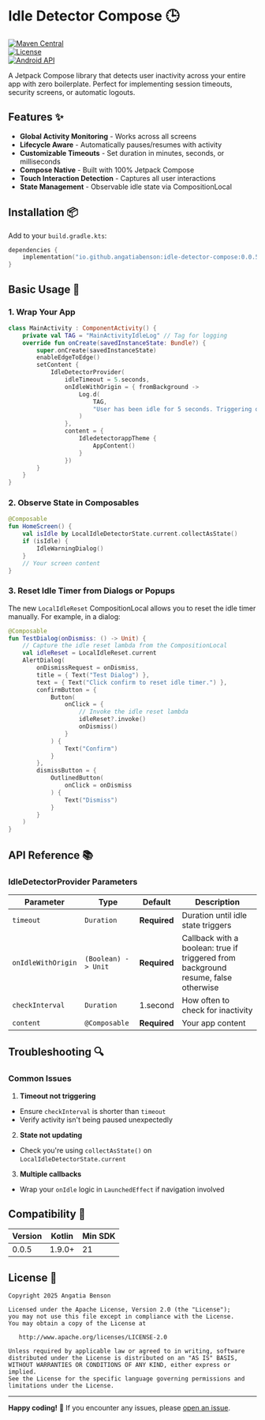 # Idle Detector Compose 🕒

[![Maven Central](https://img.shields.io/maven-central/v/io.github.angatiabenson/idle-detector-compose)](https://search.maven.org/artifact/io.github.angatiabenson/idle-detector-compose)  
[![License](https://img.shields.io/badge/License-Apache%202.0-blue.svg)](https://opensource.org/licenses/Apache-2.0)  
[![Android API](https://img.shields.io/badge/API-21%2B-brightgreen.svg)](https://android-arsenal.com/api?level=21)

A Jetpack Compose library that detects user inactivity across your entire app with zero boilerplate.
Perfect for implementing session timeouts, security screens, or automatic logouts.

## Features ✨

- **Global Activity Monitoring** - Works across all screens
- **Lifecycle Aware** - Automatically pauses/resumes with activity
- **Customizable Timeouts** - Set duration in minutes, seconds, or milliseconds
- **Compose Native** - Built with 100% Jetpack Compose
- **Touch Interaction Detection** - Captures all user interactions
- **State Management** - Observable idle state via CompositionLocal

## Installation 📦

Add to your `build.gradle.kts`:

```kotlin  
dependencies {
    implementation("io.github.angatiabenson:idle-detector-compose:0.0.5")
}  
```  

## Basic Usage 🚀

### 1. Wrap Your App

```kotlin  
class MainActivity : ComponentActivity() {
    private val TAG = "MainActivityIdleLog" // Tag for logging
    override fun onCreate(savedInstanceState: Bundle?) {
        super.onCreate(savedInstanceState)
        enableEdgeToEdge()
        setContent {
            IdleDetectorProvider(
                idleTimeout = 5.seconds,
                onIdleWithOrigin = { fromBackground ->
                    Log.d(
                        TAG,
                        "User has been idle for 5 seconds. Triggering onIdle action from background - $fromBackground."
                    )
                },
                content = {
                    IdledetectorappTheme {
                        AppContent()
                    }
                })
        }
    }
}
```  

### 2. Observe State in Composables

```kotlin  
@Composable
fun HomeScreen() {
    val isIdle by LocalIdleDetectorState.current.collectAsState()
    if (isIdle) {
        IdleWarningDialog()
    }
    // Your screen content 
}  
```  

### 3. Reset Idle Timer from Dialogs or Popups

The new `LocalIdleReset` CompositionLocal allows you to reset the idle timer manually. For example,
in a dialog:

```kotlin
@Composable
fun TestDialog(onDismiss: () -> Unit) {
    // Capture the idle reset lambda from the CompositionLocal
    val idleReset = LocalIdleReset.current
    AlertDialog(
        onDismissRequest = onDismiss,
        title = { Text("Test Dialog") },
        text = { Text("Click confirm to reset idle timer.") },
        confirmButton = {
            Button(
                onClick = {
                    // Invoke the idle reset lambda
                    idleReset?.invoke()
                    onDismiss()
                }
            ) {
                Text("Confirm")
            }
        },
        dismissButton = {
            OutlinedButton(
                onClick = onDismiss
            ) {
                Text("Dismiss")
            }
        }
    )
}

```

## API Reference 📚

### IdleDetectorProvider Parameters

| Parameter          | Type                | Default      | Description                                                                        |  
|--------------------|---------------------|--------------|------------------------------------------------------------------------------------|  
| `timeout`          | `Duration`          | **Required** | Duration until idle state triggers                                                 |  
| `onIdleWithOrigin` | `(Boolean) -> Unit` | **Required** | Callback with a boolean: true if triggered from background resume, false otherwise |  
| `checkInterval`    | `Duration`          | 1.second     | How often to check for inactivity                                                  |  
| `content`          | `@Composable`       | **Required** | Your app content                                                                   |  

## Troubleshooting 🔍

### Common Issues

1. **Timeout not triggering**

- Ensure `checkInterval` is shorter than `timeout`
- Verify activity isn't being paused unexpectedly

2. **State not updating**

- Check you're using `collectAsState()` on `LocalIdleDetectorState.current`

3. **Multiple callbacks**

- Wrap your `onIdle` logic in `LaunchedEffect` if navigation involved

## Compatibility 🤝

| Version | Kotlin | Min SDK |  
|---------|--------|---------|  
| 0.0.5   | 1.9.0+ | 21      |  

## License 📄

```text  
Copyright 2025 Angatia Benson  
  
Licensed under the Apache License, Version 2.0 (the "License");  
you may not use this file except in compliance with the License.  
You may obtain a copy of the License at  
  
   http://www.apache.org/licenses/LICENSE-2.0  
  
Unless required by applicable law or agreed to in writing, software  
distributed under the License is distributed on an "AS IS" BASIS,  
WITHOUT WARRANTIES OR CONDITIONS OF ANY KIND, either express or implied.  
See the License for the specific language governing permissions and  
limitations under the License.  
```

---  

**Happy coding!** 🎉 If you encounter any issues,
please [open an issue](https://github.com/angatiabenson/idle-detector-compose/issues).